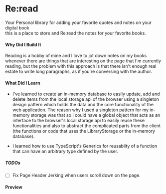 # Re:read

Your Personal library for adding your favorite quotes and notes on your digital book  
this is a place to store and Re:read the notes for your favorite books.

#### Why Did I Build It

Reading is a hobby of mine and I love to jot down notes on my books whenever there are things that are interesting on the page that I'm currently reading, but the problem with this approach is that there isn't enough real estate to write long paragraphs, as if you're conversing with the author.

#### What Did I Learn

- I've learned to create an in-memory database to easily update, add and delete items from the local storage api of the browser using a singleton design pattern which holds the data and the core functionality of the web application. The reason why I used a singleton pattern for my in-memory storage was that so I could have a global object that acts as an interface to the browser's local storage api to easily reuse these functionalities and also to abstract the complicated parts from the client (the functions or code that uses the LibraryStorage or the in-memory database).

- I learned how to use TypeScript's Generics for reusabilty of a function that can have an arbitrary type defined by the user.

##### TODOs

- [ ] Fix Page Header Jerking when users scroll down on the page.

#### Preview
